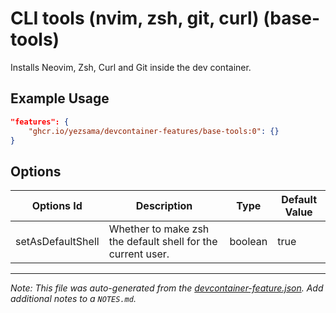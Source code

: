 
# CLI tools (nvim, zsh, git, curl) (base-tools)

Installs Neovim, Zsh, Curl and Git inside the dev container.

## Example Usage

```json
"features": {
    "ghcr.io/yezsama/devcontainer-features/base-tools:0": {}
}
```

## Options

| Options Id | Description | Type | Default Value |
|-----|-----|-----|-----|
| setAsDefaultShell | Whether to make zsh the default shell for the current user. | boolean | true |



---

_Note: This file was auto-generated from the [devcontainer-feature.json](https://github.com/yezsama/devcontainer-repository/blob/main/src/base-tools/devcontainer-feature.json).  Add additional notes to a `NOTES.md`._
